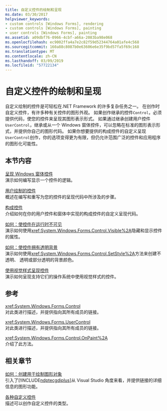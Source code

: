 ```yaml
---
title: 自定义控件的绘制和呈现
ms.date: 03/30/2017
helpviewer_keywords:
- custom controls [Windows Forms], rendering
- custom controls [Windows Forms], painting
- user controls [Windows Forms], painting
ms.assetid: a09dbf76-0966-4cbf-a66a-2083ba98e068
ms.openlocfilehash: ec9002ffa4a7e2c82f59d52344764a01afe4c568
ms.sourcegitcommit: 160a88c8087b0e63606e6e35f9bd57fa5f69c168
ms.translationtype: MT
ms.contentlocale: zh-CN
ms.lasthandoff: 03/09/2019
ms.locfileid: "57722134"
---
```

# <a name="custom-control-painting-and-rendering"></a>自定义控件的绘制和呈现
自定义绘制的控件是可轻松在.NET Framework 的许多复杂任务之一。 在创作时自定义控件，有许多种有关控件的图形外观。 如果创作继承的控件`Control`，必须提供代码，使您的控件来呈现其图形表示形式。 如果通过继承创建用户控件`UserControl`，继承或从一个 Windows 窗体控件，可以忽略在标准的图形表示形式，并提供你自己的图形代码。 如果你想要提供的构成控件的自定义呈现`UserControl`创作，你的选项变得更为有限，但仍允许范围广泛的控件和应用程序的图形化可能性。  
  
## <a name="in-this-section"></a>本节内容  
 [呈现 Windows 窗体控件](rendering-a-windows-forms-control.md)  
 演示如何编写显示一个控件的逻辑。  
  
 [用户绘制的控件](user-drawn-controls.md)  
 概述在编写和重写为您的控件的呈现代码中所涉及的步骤。  
  
 [构成控件](constituent-controls.md)  
 介绍如何在你的用户控件和窗体中实现的构成控件的自定义呈现代码。  
  
 [如何：使控件在运行时不可见](how-to-make-your-control-invisible-at-run-time.md)  
 演示如何使用<xref:System.Windows.Forms.Control.Visible%2A>隐藏和显示控件的属性。  
  
 [如何：使控件拥有透明背景](how-to-give-your-control-a-transparent-background.md)  
 演示如何使用<xref:System.Windows.Forms.Control.SetStyle%2A>方法来创建不透明、 透明或部分透明的背景颜色。  
  
 [使用视觉样式呈现控件](rendering-controls-with-visual-styles.md)  
 演示如何呈现支持它们的操作系统中使用视觉样式的控件。  
  
## <a name="reference"></a>参考  
 <xref:System.Windows.Forms.Control>  
 对此类进行描述，并提供指向其所有成员的链接。  
  
 <xref:System.Windows.Forms.UserControl>  
 对此类进行描述，并提供指向其所有成员的链接。  
  
 <xref:System.Windows.Forms.Control.OnPaint%2A>  
 介绍了此方法。  
  
## <a name="related-sections"></a>相关章节  
 [如何：创建用于绘制图形对象](../advanced/how-to-create-graphics-objects-for-drawing.md)  
 引入了[!INCLUDE[ndptecgdiplus](../../../../includes/ndptecgdiplus-md.md)]从 Visual Studio 角度来看，并提供链接的详细信息的图形功能。  
  
 [各种自定义控件](varieties-of-custom-controls.md)  
 描述可以创作自定义控件的类型。
